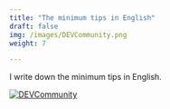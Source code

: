 ```yaml
---
title: "The minimum tips in English"
draft: false
img: /images/DEVCommunity.png
weight: 7

---
```


I write down the minimum tips in English.  

[![DEVCommunity](/images/DEVCommunity.png)](https://dev.to/kento)

